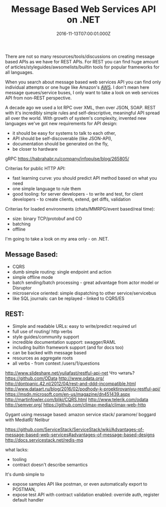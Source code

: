 ﻿---
layout: post
title: Message Based Web Services API on .NET
date: 2016-11-13T07:00:01.000Z
summary: "Does it worse for web services API to use message based approach?"
categories: DDD, REST, API, MessageBased
published: false
---

There are not so many resources/tools/discussions on creating message based APIs as we have for REST APIs. For REST you can find huge amount of articles/styleguides/awsomelists/builtin tools for popular frameworks for all languages. 

When you search about message based web services API you can find only individual attempts or one huge like Amazon's [AWS](https://aws.amazon.com/ru/documentation/). I don't mean here message queues/service buses, I only want to take a look on web services API from non-REST perspective. 

A decade ago we used a lot RPC over XML, then over JSON, SOAP. REST with it's incredibly simple rules and self-descriptive, meaningful API spread all over the world. With growth of system's complexity, invented new languages we've got new requirements for API design: 
 - it should be easy for systems to talk to each other, 
 - API should be self-discoverable (like JSON-API), 
 - documentation should be generated on the fly,
 - be closer to hardware

gRPC
https://habrahabr.ru/company/infopulse/blog/265805/

Criterias for public HTTP API:
- fast learning curve: you should predict API method based on what you need
- one simple language to rule them
- good tooling: for server developers - to write and test, for client developers - to create clients, extend, get diffs, validation

Criterias for loaded environments (chats/MMRPG/event based/real time):
- size: binary TCP/protobuf and CO
- batching
- offline

I'm going to take a look on my area only - on .NET.

## Message Based:
- CQRS
- dumb simple routing: single endpoint and action
- simple offline mode
- batch sending/batch processing - great advantage from actor model or Disruptor
- microservice oriented: simple dispatching to other service/servicebus
- like SQL journals: can be replayed - linked to CQRS/ES

 
## REST:
- Simple and readable URLs: easy to write/predict required url
- full use of routing/ http verbs
- style guides/community support
- incredible documentation support: swagger/RAML
- including builtin framework support (and for docs too)
- can be backed with message based
- resources as aggregate roots
- all verbs - from context /users/1/questions

http://www.slideshare.net/yuliafast/restful-api-net
Что читать? https://github.com/OData http://www.odata.org/ http://dontpanic.42.nl/2012/04/rest-and-ddd-incompatible.html http://www.dataart.ru/blog/2016/02/podhody-k-proektirovaniyu-restful-api/ https://msdn.microsoft.com/en-us/magazine/dn451439.aspx http://martinfowler.com/bliki/CQRS.html http://www.telerik.com/odata http://semver.org/ https://github.com/climax-media/climax-web-http 

Gygant using message based: amazon
service stack/ paramore/ boggard with MediatR/ Nelibur

https://github.com/ServiceStack/ServiceStack/wiki/Advantages-of-message-based-web-services#advantages-of-message-based-designs
http://docs.servicestack.net/redis-mq

what lacks: 
- tooling
- contract doesn't describe semantics

It's dumb simple to 
- expose samples API like postman, or even automatically export to POSTMAN,
- expose test API with contract validation enabled: override auth, register default handler
